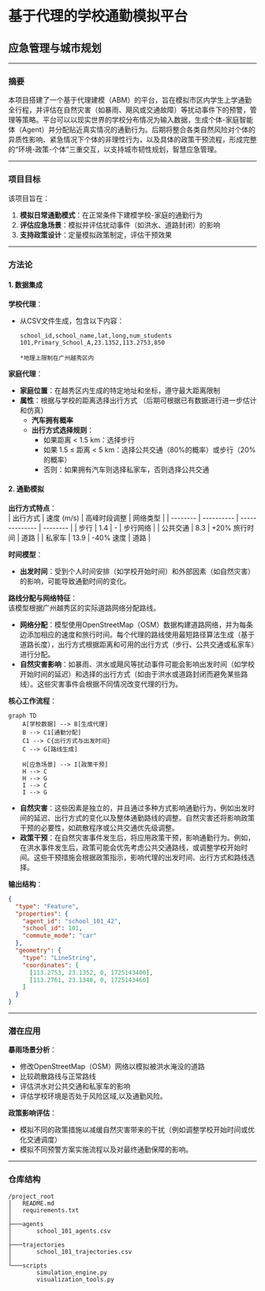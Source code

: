 # 基于代理的学校通勤模拟平台  
## 应急管理与城市规划

---

### 摘要  
本项目搭建了一个基于代理建模（ABM）的平台，旨在模拟市区内学生上学通勤全行程，并评估在自然灾害（如暴雨、飓风或交通故障）等扰动事件下的预警，管理等策略。平台可以以现实世界的学校分布情况为输入数据，生成个体-家庭智能体（Agent）并分配贴近真实情况的通勤行为。后期将整合各类自然风险对个体的异质性影响、紧急情况下个体的非理性行为，以及具体的政策干预流程，形成完整的“环境-政策-个体”三重交互，以支持城市韧性规划，智慧应急管理。

---

### 项目目标  
该项目旨在：  
1. **模拟日常通勤模式**：在正常条件下建模学校-家庭的通勤行为  
2. **评估应急场景**：模拟并评估扰动事件（如洪水、道路封闭）的影响  
3. **支持政策设计**：定量模拟政策制定，评估干预效果

---

### 方法论  

#### 1. 数据集成  
**学校代理**：  
- 从CSV文件生成，包含以下内容：  
  ```csv
  school_id,school_name,lat,long,num_students
  101,Primary_School_A,23.1352,113.2753,850

  *地理上限制在广州越秀区内

**家庭代理**：  
- **家庭位置**：在越秀区内生成的特定地址和坐标，遵守最大距离限制  
- **属性**：根据与学校的距离选择出行方式  （后期可根据已有数据进行进一步估计和仿真）
  - **汽车拥有概率**  
  - **出行方式选择规则**：  
    - 如果距离 < 1.5 km：选择步行  
    - 如果 1.5 ≤ 距离 < 5 km：选择公共交通（80%的概率）或步行（20%的概率）  
    - 否则：如果拥有汽车则选择私家车，否则选择公共交通

#### 2. 通勤模拟  

**出行方式特点**：  
| 出行方式 | 速度 (m/s) | 高峰时段调整   | 网络类型 |
| -------- | ---------- | -------------- | -------- |
| 步行     | 1.4        | -              | 步行网络 |
| 公共交通 | 8.3        | +20\% 旅行时间 | 道路     |
| 私家车   | 13.9       | -40\% 速度     | 道路     |

**时间模型**：  
- **出发时间**：受到个人时间安排（如学校开始时间）和外部因素（如自然灾害）的影响，可能导致通勤时间的变化。

**路线分配与网络特征**：  
该模型根据广州越秀区的实际道路网络分配路线。  
- **网络分配**：模型使用OpenStreetMap（OSM）数据构建道路网络，并为每条边添加相应的速度和旅行时间。每个代理的路线使用最短路径算法生成（基于道路长度），出行方式根据距离和可用的出行方式（步行、公共交通或私家车）进行分配。  
- **自然灾害影响**：如暴雨、洪水或飓风等扰动事件可能会影响出发时间（如学校开始时间的延迟）和选择的出行方式（如由于洪水或道路封闭而避免某些路线）。这些灾害事件会根据不同情况改变代理的行为。

**核心工作流程**：  
```mermaid
graph TD
    A[学校数据] --> B[生成代理]
    B --> C1[通勤分配]
    C1 --> C{出行方式与出发时间}
    C --> G[路线生成]

    H[应急场景] --> I[政策干预]
    H --> C
    H --> G
    I --> C
    I --> G
```

- **自然灾害**：这些因素是独立的，并且通过多种方式影响通勤行为，例如出发时间的延迟、出行方式的变化以及整体通勤路线的调整。自然灾害还将影响政策干预的必要性，如疏散程序或公共交通优先级调整。
- **政策干预**：在自然灾害事件发生后，将应用政策干预，影响通勤行为。例如，在洪水事件发生后，政策可能会优先考虑公共交通路线，或调整学校开始时间。这些干预措施会根据政策指示，影响代理的出发时间、出行方式和路线选择。

**输出结构**：  
```json
{
  "type": "Feature",
  "properties": {
    "agent_id": "school_101_42",
    "school_id": 101,
    "commute_mode": "car"
  },
  "geometry": {
    "type": "LineString",
    "coordinates": [
      [113.2753, 23.1352, 0, 1725143400],
      [113.2761, 23.1348, 0, 1725143460]
    ]
  }
}
```

---

### 潜在应用  

**暴雨场景分析**：  
- 修改OpenStreetMap（OSM）网络以模拟被洪水淹没的道路  
- 比较疏散路线与正常路线  
- 评估洪水对公共交通和私家车的影响
- 评估学校环境是否处于风险区域,以及通勤风险。

**政策影响评估**： 
- 模拟不同的政策措施以减缓自然灾害带来的干扰（例如调整学校开始时间或优化交通调度）
- 模拟不同预警方案实施流程以及对最终通勤保障的影响。

---

### 仓库结构  

```plaintext
/project_root
│   README.md
│   requirements.txt  
│
├───agents
│       school_101_agents.csv  
│
├───trajectories
│       school_101_trajectories.csv  
│
└───scripts
        simulation_engine.py
        visualization_tools.py
```
